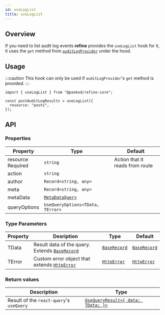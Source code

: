 ```yaml
---
id: useLogList
title: useLogList
---
```


## Overview

If you need to list audit log events **refine** provides the `useLogList` hook for it, It uses the `get` method from [`auditLogProvider`](/api-reference/core/providers/audit-log-provider.md#get) under the hood.

## Usage

:::caution
This hook can only be used if `auditLogProvider`'s `get` method is provided.
:::

```tsx
import { useLogList } from "@pankod/refine-core";

const postAuditLogResults = useLogList({
  resource: "posts",
});
```

## API

### Properties

| Property                                                                                            | Type                                                               | Default                         |
| --------------------------------------------------------------------------------------------------- | ------------------------------------------------------------------ | ------------------------------- |
| <div className="required-block"><div>resource</div> <div className=" required">Required</div></div> | `string`                                                           | Action that it reads from route |
| action                                                                                              | `string`                                                           |                                 |
| author                                                                                              | `Record<string, any>`                                              |                                 |
| meta                                                                                                | `Record<string, any>`                                              |                                 |
| metaData                                                                                            | [`MetaDataQuery`](/api-reference/core/interfaces.md#metadataquery) |                                 |
| queryOptions                                                                                        | `UseQueryOptions<TData, TError>`                                   |                                 |

### Type Parameters

| Property | Desription                                                                                     | Type                                                         | Default                                                      |
| -------- | ---------------------------------------------------------------------------------------------- | ------------------------------------------------------------ | ------------------------------------------------------------ |
| TData    | Result data of the query. Extends [`BaseRecord`](/api-reference/core/interfaces.md#baserecord) | [`BaseRecord`](/api-reference/core/interfaces.md#baserecord) | [`BaseRecord`](/api-reference/core/interfaces.md#baserecord) |
| TError   | Custom error object that extends [`HttpError`](/api-reference/core/interfaces.md#httperror)    | [`HttpError`](/api-reference/core/interfaces.md#httperror)   | [`HttpError`](/api-reference/core/interfaces.md#httperror)   |

### Return values

| Description                              | Type                                                                                      |
| ---------------------------------------- | ----------------------------------------------------------------------------------------- |
| Result of the `react-query`'s `useQuery` | [`UseQueryResult<{ data: TData; }>`](https://react-query.tanstack.com/reference/useQuery) |
